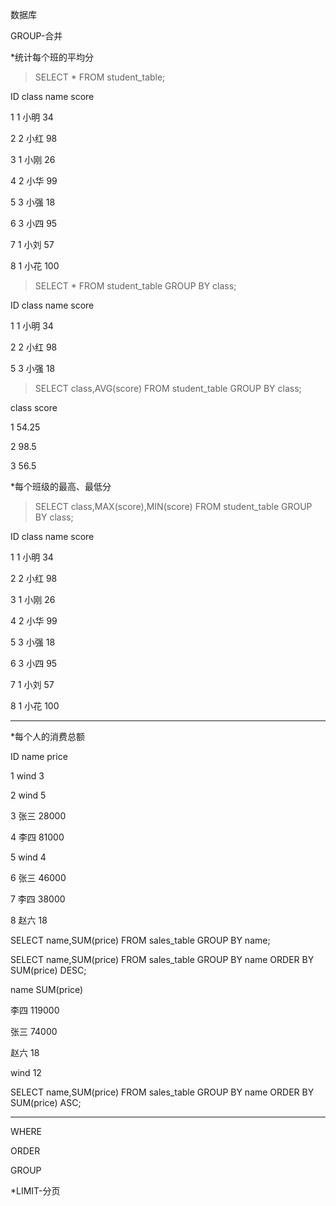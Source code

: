 数据库

GROUP-合并

\*统计每个班的平均分

>SELECT * FROM student_table;

ID	class	name	score

1	1	小明	34

2	2	小红	98

3	1	小刚	26

4	2	小华	99

5	3	小强	18

6	3	小四	95

7	1	小刘	57

8	1	小花	100

>SELECT * FROM student_table GROUP BY class;

ID	class	name	score

1	1	小明	34

2	2	小红	98

5	3	小强	18

>SELECT class,AVG(score) FROM student_table GROUP BY class;

class	score

1	54.25

2	98.5

3	56.5

\*每个班级的最高、最低分

>SELECT class,MAX(score),MIN(score) FROM student_table GROUP BY class;

ID	class	name	score

1	1	小明	34

2	2	小红	98

3	1	小刚	26

4	2	小华	99

5	3	小强	18

6	3	小四	95

7	1	小刘	57

8	1	小花	100

---

\*每个人的消费总额

ID	name	price

1	wind	3

2	wind	5

3	张三	28000

4	李四	81000

5	wind	4

6	张三	46000

7	李四	38000

8	赵六	18

SELECT name,SUM(price) FROM sales_table GROUP BY name;

SELECT name,SUM(price) FROM sales_table GROUP BY name ORDER BY SUM(price) DESC;

name	SUM(price)

李四	119000

张三	74000

赵六	18

wind	12

SELECT name,SUM(price) FROM sales_table GROUP BY name ORDER BY SUM(price) ASC;

---

WHERE

ORDER

GROUP

\*LIMIT-分页
